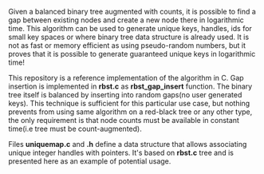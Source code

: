 Given a balanced binary tree augmented with counts, it is possible to find a gap between existing nodes and create a new node there in logarithmic time. This algorithm can be used to generate unique keys, handles, ids for small key spaces or where binary tree data structure is already used. It is not as fast or memory efficient as using pseudo-random numbers, but it proves that it is possible to generate guaranteed unique keys in logarithmic time!

This repository is a reference implementation of the algorithm in C. Gap insertion is implemented in **rbst.c** as **rbst_gap_insert** function. The binary tree itself is balanced by inserting into random gaps(no user generated keys). This technique is sufficient for this particular use case, but nothing prevents from using same algorithm on a red-black tree or any other type, the only requirement is that node counts must be available in constant time(i.e tree must be count-augmented).

Files **uniquemap.c** and **.h**  define a data structure that allows associating unique integer handles with pointers. It's based on **rbst.c** tree and is presented here as an example of potential usage.



